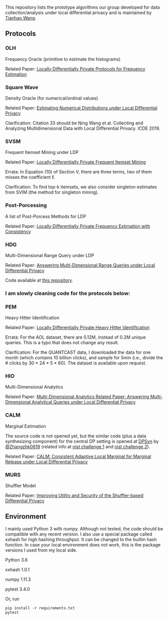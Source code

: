 This repository lists the prototype algorithms our group developed for data collection/analysis under local differential privacy and is maintained by [Tianhao Wang](https://tianhao.wang/).  



## Protocols


### OLH
Frequency Oracle (primitive to estimate the histograms)

Related Paper: [Locally Differentially Private Protocols for Frequency Estimation](https://www.usenix.org/system/files/conference/usenixsecurity17/sec17-wang-tianhao.pdf)


### Square Wave
Density Oracle (for numerical/ordinal values)

Related Paper: [Estimating Numerical Distributions under Local Differential Privacy](https://arxiv.org/pdf/1912.01051)

Clarification: Citation 33 should be Ning Wang et al. Collecting and Analyzing Multidimensional Data with Local Differential Privacy. ICDE 2019.

### SVSM
Frequent Itemset Mining under LDP

Related Paper: [Locally Differentially Private Frequent Itemset Mining](https://ieeexplore.ieee.org/document/8418600)

Errata: In Equation (10) of Section V, there are three terms, two of them misses the coefficient $\ell$.

Clarification: To find top-k itemsets, we also consider singleton estimates from SVIM (the method for singleton mining).


### Post-Porcessing
A list of Post-Porcess Methods for LDP

Related Paper: [Locally Differentially Private Frequency Estimation with Consistency](https://www.ndss-symposium.org/wp-content/uploads/2020/02/24157.pdf)



### HDG
Multi-Dimensional Range Query under LDP

Related Paper: [Answering Multi-Dimensional Range Queries under Local Differential Privacy](https://arxiv.org/pdf/2009.06538.pdf)

Code available at [this repository](https://github.com/YangJianyu-bupt/privmdr).

### I am slowly cleaning code for the protocols below:


### PEM
Heavy Hitter Identification

Related Paper: [Locally Differentially Private Heavy Hitter Identification](https://arxiv.org/pdf/1708.06674.pdf)

Errata: For the AOL dataset, there are 0.12M, instead of 0.2M unique queries.  This is a typo that does not change any result.

Clarification: For the QUANTCAST data, I downloaded the data for one month (which contains 10 billion clicks), and sample for 5min (i.e., divide the # clicks by 30 * 24 * 5 * 60).  The dataset is available upon request.


### HIO 
Multi-Dimensional Analytics 

Related Paper: [Multi-Dimensional Analytics Related Paper: Answering Multi-Dimensional Analytical Queries under Local Differential Privacy](https://dl.acm.org/citation.cfm?id=3319891)


### CALM
Marginal Estimation 

The source code is not opened yet, but the similar code (plus a data synthesizing component) for the central DP setting is opened at [DPSyn](https://github.com/usnistgov/PrivacyEngCollabSpace/tree/master/tools/de-identification/Differential-Privacy-Synthetic-Data-Challenge-Algorithms/DPSyn) by [@Zhangzhk0819](https://github.com/Zhangzhk0819) (related info at [nist challenge 1](
https://www.nist.gov/communications-technology-laboratory/pscr/funding-opportunities/open-innovation-prize-challenges-2) and [nist challenge 2](https://www.nist.gov/communications-technology-laboratory/pscr/funding-opportunities/open-innovation-prize-challenges-1)).

Related Paper: [CALM: Consistent Adaptive Local Marginal for Marginal Release under Local Differential Privacy](https://dl.acm.org/citation.cfm?id=3243742)


### MURS
Shuffler Model

Related Paper: [Improving Utility and Security of the Shuffler-based Differential Privacy](http://www.vldb.org/pvldb/vol13/p3545-wang.pdf)


## Environment
I mainly used Python 3 with numpy.  Although not tested, the code should be compatible with any recent version.  I also use a special package called xxhash for high hashing throughput.  It can be changed to the builtin hash function.  In case your local environment does not work, this is the package versions I used from my local side.

Python 3.6

xxhash 1.0.1

numpy 1.11.3

pytest 3.4.0

Or, run
```
pip install -r requirements.txt
pytest
```


